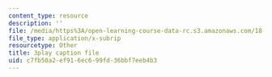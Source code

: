 ```yaml
---
content_type: resource
description: ''
file: /media/https%3A/open-learning-course-data-rc.s3.amazonaws.com/18-06-linear-algebra-spring-2010/c7fb50a2ef916ec699fd36bbf7eeb4b3_MsIvs_6vC38.srt
file_type: application/x-subrip
resourcetype: Other
title: 3play caption file
uid: c7fb50a2-ef91-6ec6-99fd-36bbf7eeb4b3
---
```

